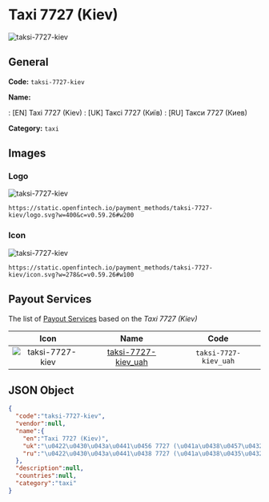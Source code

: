 
# Taxi 7727 (Kiev) 
![taksi-7727-kiev](https://static.openfintech.io/payment_methods/taksi-7727-kiev/logo.svg?w=400&c=v0.59.26#w200)  

## General 
**Code:** `taksi-7727-kiev` 
 
**Name:** 
 
:	[EN] Taxi 7727 (Kiev) 
:	[UK] Таксі 7727 (Київ) 
:	[RU] Такси 7727 (Киев) 
 
**Category:** `taxi` 
 

## Images 

### Logo 
![taksi-7727-kiev](https://static.openfintech.io/payment_methods/taksi-7727-kiev/logo.svg?w=400&c=v0.59.26#w200)  

```
https://static.openfintech.io/payment_methods/taksi-7727-kiev/logo.svg?w=400&c=v0.59.26#w200
```  

### Icon 
![taksi-7727-kiev](https://static.openfintech.io/payment_methods/taksi-7727-kiev/icon.svg?w=278&c=v0.59.26#w100)  

```
https://static.openfintech.io/payment_methods/taksi-7727-kiev/icon.svg?w=278&c=v0.59.26#w100
```  

## Payout Services 
 
The list of [Payout Services](/payout-services/) based on the _Taxi 7727 (Kiev)_ 

|Icon|Name|Code| 
|:---:|:---:|:---:| 
|![taksi-7727-kiev](https://static.openfintech.io/payout_methods/taksi-7727-kiev/icon.png?w=278&c=v0.59.26#w40) |[taksi-7727-kiev_uah](/payout-services/taksi-7727-kiev_uah/)|`taksi-7727-kiev_uah`| 
 

## JSON Object 

```json
{
  "code":"taksi-7727-kiev",
  "vendor":null,
  "name":{
    "en":"Taxi 7727 (Kiev)",
    "uk":"\u0422\u0430\u043a\u0441\u0456 7727 (\u041a\u0438\u0457\u0432)",
    "ru":"\u0422\u0430\u043a\u0441\u0438 7727 (\u041a\u0438\u0435\u0432)"
  },
  "description":null,
  "countries":null,
  "category":"taxi"
}
```  
